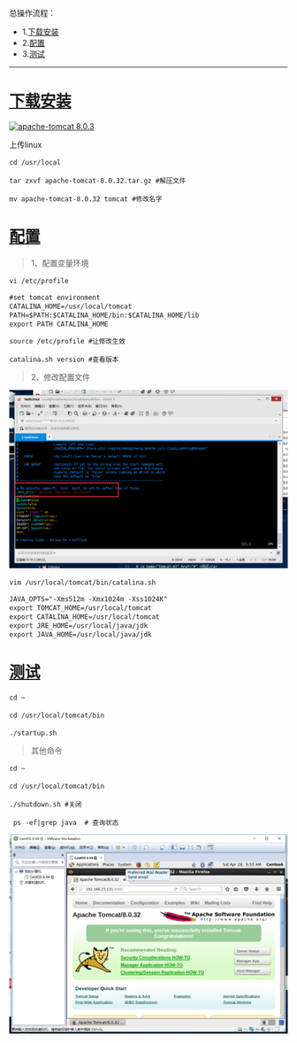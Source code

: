 总操作流程：
- 1.[下载安装](#tomcat-01)
- 2.[配置](#tomcat-02)
- 3.[测试](#tomcat-03)

----------

# <a name="tomcat-01" href="#" >下载安装</a>

[![](https://img.shields.io/badge/apache--tomcat-8.0.3-green.svg "apache-tomcat 8.0.3")](https://pan.baidu.com/s/1baB4TzFkYR2TcnB-EydYHA)


上传linux

```shell
cd /usr/local

tar zxvf apache-tomcat-8.0.32.tar.gz #解压文件

mv apache-tomcat-8.0.32 tomcat #修改名字
```
# <a name="tomcat-02" href="#" >配置</a>

>1、配置变量环境
```shell
vi /etc/profile
```

```shell
#set tomcat environment
CATALINA_HOME=/usr/local/tomcat
PATH=$PATH:$CATALINA_HOME/bin:$CATALINA_HOME/lib
export PATH CATALINA_HOME
```

```shell
source /etc/profile #让修改生效

catalina.sh version #查看版本
```
>2、修改配置文件

![](image/1-1.png)

``` shell
vim /usr/local/tomcat/bin/catalina.sh
```

```shell
JAVA_OPTS="-Xms512m -Xmx1024m -Xss1024K"
export TOMCAT_HOME=/usr/local/tomcat
export CATALINA_HOME=/usr/local/tomcat
export JRE_HOME=/usr/local/java/jdk
export JAVA_HOME=/usr/local/java/jdk
```

# <a name="tomcat-03" href="#" >测试</a>
```shell
cd ~

cd /usr/local/tomcat/bin

./startup.sh

```

>其他命令
```shell
cd ~

cd /usr/local/tomcat/bin

./shutdown.sh #关闭

 ps -ef|grep java  # 查询状态
```
![](image/1-2.png)
